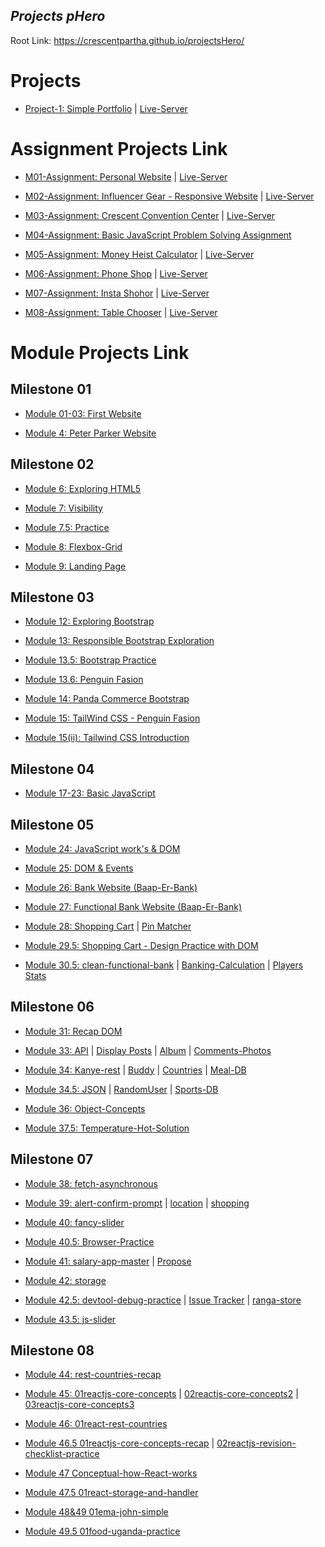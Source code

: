 ## ***Projects pHero***

Root Link: https://crescentpartha.github.io/projectsHero/

# Projects

* [Project-1: Simple Portfolio](https://github.com/crescentpartha/projectsHero/tree/main/project1 "Client-Side Code") | [Live-Server](https://crescentpartha.github.io/projectsHero/project1/intel.html "Website")

# Assignment Projects Link

* [M01-Assignment: Personal Website](https://github.com/crescentpartha/projectsHero/tree/main/milestone-module/assignments/ass01 "Client-Side Code") | [Live-Server](https://crescentpartha.github.io/projectsHero/milestone-module/assignments/ass01/index.html "Website")

* [M02-Assignment: Influencer Gear - Responsive Website](https://github.com/crescentpartha/projectsHero/tree/main/milestone-module/assignments/ass02 "Client-Side Code") | [Live-Server](https://crescentpartha.github.io/projectsHero/milestone-module/assignments/ass02/index.html "Website")

* [M03-Assignment: Crescent Convention Center](https://github.com/Porgramming-Hero-web-course/convention-center-crescentpartha "Client-Side Code") | [Live-Server](https://happy-mclean-606233.netlify.app/ "Website")

* [M04-Assignment: Basic JavaScript Problem Solving Assignment](https://crescentpartha.github.io/projectsHero/milestone-module/milestone04/module23-assignment/01assignment.js "Solutions")

* [M05-Assignment: Money Heist Calculator](https://github.com/Porgramming-Hero-web-course/money-master-crescentpartha "Client-Side Code") | [Live-Server](https://money-heist-calculator.netlify.app/ "Website")

* [M06-Assignment: Phone Shop](https://github.com/programming-hero-web-course2/phone-hunter-crescentpartha "Client-Side Code") | [Live-Server](https://phonesshops.netlify.app/ "Website")

* [M07-Assignment: Insta Shohor](https://github.com/Programming-Hero-Web-Course4/insta-shohor-crescentpartha "Client-Side Code") | [Live-Server](https://insta-shohor-crescentpartha.netlify.app/ "Website")

* [M08-Assignment: Table Chooser](https://github.com/Programming-Hero-Web-Course4/lucky-one-crescentpartha "M50.1: Client-Side Code") | [Live-Server](https://50-1table-chooser.netlify.app/ "Website")




# Module Projects Link

## Milestone 01
* [Module 01-03: First Website](https://crescentpartha.github.io/projectsHero/milestone-module/milestone01/module01-03/intel.html)

* [Module 4: Peter Parker Website](https://crescentpartha.github.io/projectsHero/milestone-module/milestone01/module04/intel.html)

## Milestone 02
* [Module 6: Exploring HTML5](https://crescentpartha.github.io/projectsHero/milestone-module/milestone02/module6-html5/index.html)

* [Module 7: Visibility](https://crescentpartha.github.io/projectsHero/milestone-module/milestone02/module7-icon-animation/visibility.html)

* [Module 7.5: Practice](https://crescentpartha.github.io/projectsHero/milestone-module/milestone02/module7.5/index.html)

* [Module 8: Flexbox-Grid](https://crescentpartha.github.io/projectsHero/milestone-module/milestone02/module8-responsive-css-layout/flexuse.html)

* [Module 9: Landing Page](https://crescentpartha.github.io/projectsHero/milestone-module/milestone02/module9-html-css-landing-page/index.html)

## Milestone 03
* [Module 12: Exploring Bootstrap](https://crescentpartha.github.io/projectsHero/milestone-module/milestone03/module12-bootstrap/index.html)

* [Module 13: Responsible Bootstrap Exploration](https://crescentpartha.github.io/projectsHero/milestone-module/milestone03/module13-responsible-bootstrap/index.html)

* [Module 13.5: Bootstrap Practice](https://crescentpartha.github.io/projectsHero/milestone-module/milestone03/module13.5-bootstrap-practice/index.html)

* [Module 13.6: Penguin Fasion](https://crescentpartha.github.io/projectsHero/milestone-module/milestone03/module13.6-bootstrap-practice/index.html)

* [Module 14: Panda Commerce Bootstrap](https://crescentpartha.github.io/projectsHero/milestone-module/milestone03/module14-panda-commerce-bootstrap/index.html)

* [Module 15: TailWind CSS - Penguin Fasion](https://crescentpartha.github.io/projectsHero/milestone-module/milestone03/module15-tailwind-css/index2.html)

* [Module 15(ii): Tailwind CSS Introduction](https://crescentpartha.github.io/projectsHero/milestone-module/milestone03/module15-tailwind-css/index.html)

## Milestone 04
* [Module 17-23: Basic JavaScript](https://github.com/crescentpartha/projectsHero/tree/main/milestone-module/milestone04 "Hello JavaScript")

## Milestone 05
* [Module 24: JavaScript work's & DOM](https://crescentpartha.github.io/projectsHero/milestone-module/milestone05/module24-js-works-&-DOM/02js-DOM/03dom.html)

* [Module 25: DOM & Events](https://crescentpartha.github.io/projectsHero/milestone-module/milestone05/module25-DOM-events/01event.html)

* [Module 26: Bank Website (Baap-Er-Bank)](https://crescentpartha.github.io/projectsHero/milestone-module/milestone05/module26-bank-website/01index.html)

* [Module 27: Functional Bank Website (Baap-Er-Bank)](https://crescentpartha.github.io/projectsHero/milestone-module/milestone05/module27-functional-bank/01index.html)


* [Module 28: Shopping Cart](https://crescentpartha.github.io/projectsHero/milestone-module/milestone05/module28-shopping-cart/index.html) | [Pin Matcher](https://crescentpartha.github.io/projectsHero/milestone-module/milestone05/module28-pin-matcher/index.html)

* [Module 29.5: Shopping Cart - Design Practice with DOM](https://crescentpartha.github.io/projectsHero/milestone-module/milestone05/module29.5-practice-and-revision/shopping-cart-design/index.html)

* [Module 30.5: clean-functional-bank](https://crescentpartha.github.io/projectsHero/milestone-module/milestone05/module30.5-clean-functional-bank/01index.html) | [Banking-Calculation](https://crescentpartha.github.io/projectsHero/milestone-module/milestone05/module30.5-clean-functional-bank/02banking.html) | [Players Stats](https://crescentpartha.github.io/projectsHero/milestone-module/milestone05/module30.5-integrate-js-bonus/01players.html)

## Milestone 06

* [Module 31: Recap DOM](https://crescentpartha.github.io/projectsHero/milestone-module/milestone06/module31-ES6-Intro/02recap-dom.html "Friend & CSS Style added by JS")

* [Module 33: API](https://crescentpartha.github.io/projectsHero/milestone-module/milestone06/module33-API-Intro/01index.html "Using JSON placeholder - GET data & display data on UI") | [Display Posts](https://crescentpartha.github.io/projectsHero/milestone-module/milestone06/module33-API-Intro/02posts.html "Using JSON placeholder - Load posts and display on the website with CSS") | [Album](https://crescentpartha.github.io/projectsHero/milestone-module/milestone06/module33-API-Intro/03album.html "fetch and display albums by jsonPlaceholder") | [Comments-Photos](https://crescentpartha.github.io/projectsHero/milestone-module/milestone06/module33-API-Intro/04comments-photos-H.W.html "Fetch Comments and Photos by jsonplaceholder and Display it")

* [Module 34: Kanye-rest](https://crescentpartha.github.io/projectsHero/milestone-module/milestone06/module34-API-examples/01kanye-rest.html "Basic API concept recap with Kanye West and display-Quotes | Kanye-Quotes") | [Buddy](https://crescentpartha.github.io/projectsHero/milestone-module/milestone06/module34-API-examples/02buddy.html "Display Name & Email | Handle and display Nested API data") | [Countries](https://crescentpartha.github.io/projectsHero/milestone-module/milestone06/module34-API-examples/03countries.html "Display countries name & capital") | [Meal-DB](https://crescentpartha.github.io/projectsHero/milestone-module/milestone06/module34-API-examples/04meal-db.html "Explore meal db api and create dynamic url to load meals | Remove previous result and async await")

* [Module 34.5: JSON](https://crescentpartha.github.io/projectsHero/milestone-module/milestone06/module34.5-recap-and-more-API/01json.html "Load data & display details") | [RandomUser](https://crescentpartha.github.io/projectsHero/milestone-module/milestone06/module34.5-recap-and-more-API/02randomuser.html "Load data from reandomuser.me then show picture of user and after that show all properties of location like street, city, coordinates, timezone etc.") | [Sports-DB](https://crescentpartha.github.io/projectsHero/milestone-module/milestone06/module34.5-recap-and-more-API/03sports-db.html "Load Sports Data & Display Properties")

* [Module 36: Object-Concepts](https://crescentpartha.github.io/projectsHero/milestone-module/milestone06/module36-JS-object-concepts/08index.html "Understand this keyword in JavaScript")

* [Module 37.5: Temperature-Hot-Solution](https://crescentpartha.github.io/projectsHero/milestone-module/milestone06/module37.5-API-and-JS-recap/01temperature-hot-solution/index.html "Get API key and load temperature data by city name | Display area-wise Temperature")

## Milestone 07

* [Module 38: fetch-asynchronous](https://crescentpartha.github.io/projectsHero/milestone-module/milestone07/module38-JS-and-browser-works/05fetch-asynchronous/01index.html "Recognize fetch as an Asynchronous activity")

* [Module 39: alert-confirm-prompt](https://crescentpartha.github.io/projectsHero/milestone-module/milestone07/module39-browser-api-&-methods/02alert-confirm-prompt/02alert.html "Browser alert, confirm, prompt with examples") | [location](https://crescentpartha.github.io/projectsHero/milestone-module/milestone07/module39-browser-api-&-methods/03location/03location.html#render "Location, URL parts, query string, href, hash, assign, reload") | [shopping](https://crescentpartha.github.io/projectsHero/milestone-module/milestone07/module39-browser-api-&-methods/07shopping/07shopping.html "retrieve local storage value and display them")

* [Module 40: fancy-slider](https://crescentpartha.github.io/projectsHero/milestone-module/milestone07/module40-debug-and-dev-tool/04fancy-slider/index.html "Search Image for create slider")

* [Module 40.5: Browser-Practice](https://crescentpartha.github.io/projectsHero/milestone-module/milestone07/module40.5-browser-api-practice/01browser-practice.html "Display products on the websites. If they exists on the local storage. Display from there.")

* [Module 41: salary-app-master](https://crescentpartha.github.io/projectsHero/milestone-module/milestone07/module41-more-JS-and-debug/01salary-app-master/index.html) | [Propose](https://crescentpartha.github.io/projectsHero/milestone-module/milestone07/module41-more-JS-and-debug/01salary-app-master/propose.html)

* [Module 42: storage](https://crescentpartha.github.io/projectsHero/milestone-module/milestone07/module42-JS-concepts-for-React/07storage.html "Explore localStorage and sessionStorage with JSON")

* [Module 42.5: devtool-debug-practice](https://crescentpartha.github.io/projectsHero/milestone-module/milestone07/module42.5-devtool-debug-practice/02task-01/01email-validation.html "Task-01: Email Validation By Regular Expressions") | [Issue Tracker](https://crescentpartha.github.io/projectsHero/milestone-module/milestone07/module42.5-devtool-debug-practice/03task-02-issue-tracker/index.html "Task-02: Issue Tracker") | [ranga-store](https://crescentpartha.github.io/projectsHero/milestone-module/milestone07/module42.5-devtool-debug-practice/04extra-hw-ranga-store/index.html "Extra-HW: Ranga-Store")

* [Module 43.5: js-slider](https://crescentpartha.github.io/projectsHero/milestone-module/milestone07/module43.5-browser-debug-bonus-module/01js-slider/01slider.html "Simple JS Slider")

## Milestone 08

* [Module 44: rest-countries-recap](https://crescentpartha.github.io/projectsHero/milestone-module/milestone08/module44-modern-front-end-core-concepts/02rest-countries-recap/index.html "create-react-app | Rest Countries Recap in React | Modern Front-End Core Concepts")

* [Module 45: 01reactjs-core-concepts](https://45-1reactjs-core-concepts.netlify.app/ "React-App | Live-Server _-_ create-react-app | 6 core concepts | Dynamic content - Dynamic Style (3 ways) | JSX - Component - props") | [02reactjs-core-concepts2](https://45-2reactjs-core-concepts2.netlify.app/ "React-App | Live-Server _-_ create-react-app | Concept Recap, JSX, components, props, display array of objects") | [03reactjs-core-concepts3](https://45-3reactjs-core-concepts3.netlify.app/ "React-App | Live-Server _-_ create-react-app | 6 Core Concepts in React | JSX - Component - props - Display array of objects (map) - State - API Call | 5 tasks for data load")
  
* [Module 46: 01react-rest-countries](https://46-1react-rest-countries.netlify.app/ "React-App | Live-Server _-_ Folder Structure | How to build & host react app | How to use Bootstrap | React Hook | Child Component & data pass via props | Set unique key | pass whole data in a component rather than passing many data | Host in Netlify (3 ways)")

* [Module 46.5 01reactjs-core-concepts-recap](https://46-5-1reactjs-core-concepts-recap.netlify.app/ "React-App | Live-Server _-_ Recap React JS Core Concepts by practicing") | [02reactjs-revision-checklist-practice](https://46-5-2reactjs-revision-checklist-practice.netlify.app/ "React-App | Live-Server _-_ Checkout reactjs-revision-checklist.md file for checklist")

* [Module 47 Conceptual-how-React-works](https://47-1-1how-react-works.netlify.app/ "React-App | Live-Server _-_ How React works | JSX - Create React App - Components - Lifecycle of Components - Props - State - Binding - asynchronous - console state - What is React - React Popularity - Library vs Framework - Render - Rerendering - Virtual DOM - Diff Algorithm - Fiber Architecture")

* [Module 47.5 01react-storage-and-handler](https://47-5-1react-storage-and-handlers.netlify.app/ "React-App | Live-Server _-_ ES6 Modules (Simple import, export) - import default - export default - relative path - create and load fake data - json generator - mockAPI online - event handler call with parameters - local storage - store single data - store multiple data as an object in local storage - remove data - delete shopping cart - Array.reduce() method → 👍(Modules and data storage integration)")

* [Module 48&49 01ema-john-simple](https://48-1ema-john-simple.netlify.app/ "React-App | Live-Server _-_ Use figma file - API Data Create & Load - Create Nav - Display Data - Set EventHandler, Pass EventHandler to Child / EventHandler Call from Child Component - Cart state setup, update cart and count total on click - Install external packages, react-fontawesome, display icon - Deploy in Netlify")

* [Module 49.5 01food-uganda-practice](https://49-01food-uganda-practice.netlify.app/ "React-App | Live-Server _-_ Simple React Revision - Food-Uganda-Practice - API data load, Display Data, set EventHandler with Parameter, Cart state setup, update cart, React-fontawesome, display icon, add product to cart(only last one) - Deploy in Netlify")

